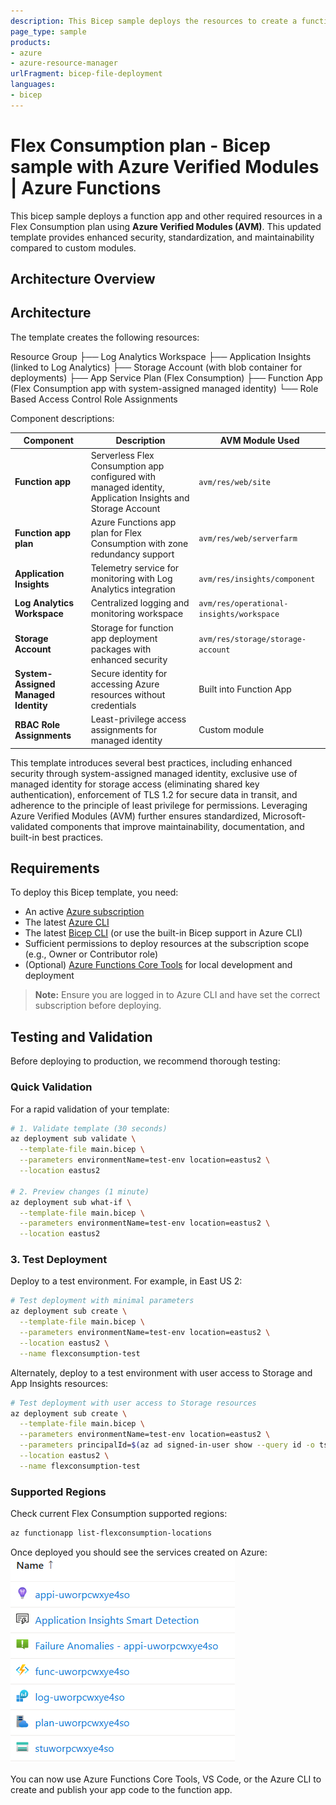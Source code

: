 ```yaml
---
description: This Bicep sample deploys the resources to create a function app in Azure Functions that runs in a Flex Consumption plan using Azure Verified Modules (AVM).
page_type: sample
products:
- azure
- azure-resource-manager
urlFragment: bicep-file-deployment
languages:
- bicep
---
```


# Flex Consumption plan - Bicep sample with Azure Verified Modules | Azure Functions

This bicep sample deploys a function app and other required resources in a Flex Consumption plan using **Azure Verified Modules (AVM)**. This updated template provides enhanced security, standardization, and maintainability compared to custom modules.

## Architecture Overview

## Architecture

The template creates the following resources:

Resource Group
├── Log Analytics Workspace
├── Application Insights (linked to Log Analytics)
├── Storage Account (with blob container for deployments)
├── App Service Plan (Flex Consumption)
├── Function App (Flex Consumption app with system-assigned managed identity)
└── Role Based Access Control Role Assignments

Component descriptions:

| Component | Description | AVM Module Used |
| ---- | ---- | ---- |
| **Function app** | Serverless Flex Consumption app configured with managed identity, Application Insights and Storage Account | `avm/res/web/site` |
| **Function app plan** | Azure Functions app plan for Flex Consumption with zone redundancy support | `avm/res/web/serverfarm` |
| **Application Insights** | Telemetry service for monitoring with Log Analytics integration | `avm/res/insights/component` |
| **Log Analytics Workspace** | Centralized logging and monitoring workspace | `avm/res/operational-insights/workspace` |
| **Storage Account** | Storage for function app deployment packages with enhanced security | `avm/res/storage/storage-account` |
| **System-Assigned Managed Identity** | Secure identity for accessing Azure resources without credentials | Built into Function App |
| **RBAC Role Assignments** | Least-privilege access assignments for managed identity | Custom module |

This template introduces several best practices, including enhanced security through system-assigned managed identity, exclusive use of managed identity for storage access (eliminating shared key authentication), enforcement of TLS 1.2 for secure data in transit, and adherence to the principle of least privilege for permissions. Leveraging Azure Verified Modules (AVM) further ensures standardized, Microsoft-validated components that improve maintainability, documentation, and built-in best practices.

## Requirements

To deploy this Bicep template, you need:

- An active [Azure subscription](https://azure.microsoft.com/free/)
- The latest [Azure CLI](https://docs.microsoft.com/cli/azure/install-azure-cli) 
- The latest [Bicep CLI](https://docs.microsoft.com/azure/azure-resource-manager/bicep/install) (or use the built-in Bicep support in Azure CLI)
- Sufficient permissions to deploy resources at the subscription scope (e.g., Owner or Contributor role)
- (Optional) [Azure Functions Core Tools](https://docs.microsoft.com/azure/azure-functions/functions-run-local) for local development and deployment

> **Note:** Ensure you are logged in to Azure CLI and have set the correct subscription before deploying.

## Testing and Validation

Before deploying to production, we recommend thorough testing:

### Quick Validation

For a rapid validation of your template:

```bash
# 1. Validate template (30 seconds)
az deployment sub validate \
  --template-file main.bicep \
  --parameters environmentName=test-env location=eastus2 \
  --location eastus2

# 2. Preview changes (1 minute)
az deployment sub what-if \
  --template-file main.bicep \
  --parameters environmentName=test-env location=eastus2 \
  --location eastus2
```

### 3. Test Deployment

Deploy to a test environment. For example, in East US 2:

```bash
# Test deployment with minimal parameters
az deployment sub create \
  --template-file main.bicep \
  --parameters environmentName=test-env location=eastus2 \
  --location eastus2 \
  --name flexconsumption-test
```

Alternately, deploy to a test environment with user access to Storage and App Insights resources:
```bash
# Test deployment with user access to Storage resources
az deployment sub create \
  --template-file main.bicep \
  --parameters environmentName=test-env location=eastus2 \
  --parameters principalId=$(az ad signed-in-user show --query id -o tsv) \
  --location eastus2 \
  --name flexconsumption-test
```

### Supported Regions

Check current Flex Consumption supported regions:

```bash
az functionapp list-flexconsumption-locations
```

Once deployed you should see the services created on Azure:
![Resources described above in the resource group](resources.png)

You can now use Azure Functions Core Tools, VS Code, or the Azure CLI to create and publish your app code to the function app.
